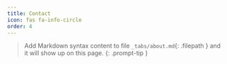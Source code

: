 ```yaml
---
title: Contact
icon: fas fa-info-circle
order: 4
---
```



> Add Markdown syntax content to file `_tabs/about.md`{: .filepath } and it will show up on this page.
{: .prompt-tip }
